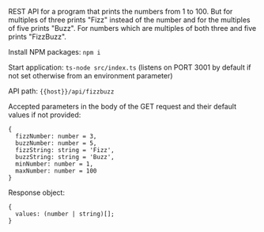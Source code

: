REST API for a program that prints the numbers from 1 to 100.
But for multiples of three prints "Fizz" instead of the number and for the multiples of five prints
"Buzz".
For numbers which are multiples of both three and five prints "FizzBuzz".

Install NPM packages: `npm i`

Start application: `ts-node src/index.ts` (listens on PORT 3001 by default if not set otherwise from an environment parameter)

API path: `{{host}}/api/fizzbuzz`

Accepted parameters in the body of the GET request and their default values if not provided:
```
{
  fizzNumber: number = 3,
  buzzNumber: number = 5,
  fizzString: string = 'Fizz',
  buzzString: string = 'Buzz',
  minNumber: number = 1,
  maxNumber: number = 100
}
```

Response object:
```
{
  values: (number | string)[];
}
```
